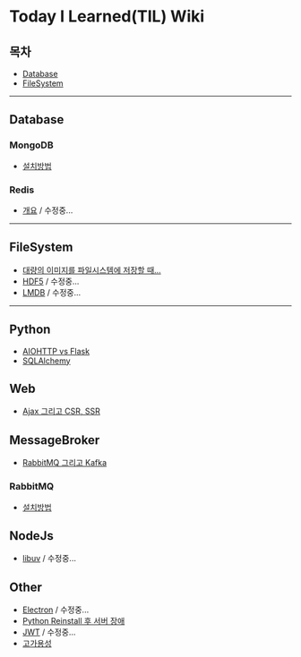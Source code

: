 # Today I Learned(TIL) Wiki

## 목차
- [Database](#database)
- [FileSystem](#filesystem)
---
## Database
### MongoDB
* [설치방법](https://github.com/DevDooly/TIL/tree/main/Database/MongoDB)

### Redis
* [개요](https://github.com/DevDooly/TIL/tree/main/Database/Redis) / 수정중...
---
## FileSystem
* [대량의 이미지를 파일시스템에 저장할 때...
](https://github.com/DevDooly/TIL/blob/main/FileSystem/Editing%20%EB%8C%80%EB%9F%89%EC%9D%98%20%EC%9D%B4%EB%AF%B8%EC%A7%80%EB%A5%BC%20%ED%8C%8C%EC%9D%BC%EC%8B%9C%EC%8A%A4%ED%85%9C%EC%97%90%20%EC%A0%80%EC%9E%A5%ED%95%A0%20%EB%95%8C.md)
* [HDF5](https://github.com/DevDooly/TIL/blob/main/FileSystem/HDF5.md) / 수정중...
* [LMDB](https://github.com/DevDooly/TIL/blob/main/FileSystem/LMDB%20(Sysmas%20Lightning%20Memory-mapped%20Database).md) / 수정중...
---
## Python
* [AIOHTTP vs Flask](https://github.com/DevDooly/TIL/blob/main/python/AIOHTTP%20vs%20Flask.md)
* [SQLAlchemy](https://github.com/DevDooly/TIL/blob/main/python/SQLAlchemy.md)

## Web
* [Ajax 그리고 CSR, SSR](https://github.com/DevDooly/TIL/blob/main/web/Ajax%20%EA%B7%B8%EB%A6%AC%EA%B3%A0%20CSR%2C%20SSR.md)

## MessageBroker
* [RabbitMQ 그리고 Kafka](https://github.com/DevDooly/TIL/blob/main/MessageBroker/RabbitMQ%20%EA%B7%B8%EB%A6%AC%EA%B3%A0%20Kafka.md)

### RabbitMQ
* [설치방법](https://github.com/DevDooly/TIL/blob/main/MessageBroker/RabbitMQ/%EC%84%A4%EC%B9%98.md)

## NodeJs
* [libuv](https://github.com/DevDooly/TIL/blob/main/NodeJs/libuv.md) / 수정중...

## Other
* [Electron](https://github.com/DevDooly/TIL/blob/main/other/Electron.md) / 수정중...
* [Python Reinstall 후 서버 장애
](https://github.com/DevDooly/TIL/blob/main/other/Python%20Reinstall%20%ED%9B%84%20%EC%84%9C%EB%B2%84%20%EC%9E%A5%EC%95%A0.md)
* [JWT](https://github.com/DevDooly/TIL/blob/main/other/JWT.md) / 수정중...
* [고가용성](https://github.com/DevDooly/TIL/blob/main/other/%EA%B3%A0%EA%B0%80%EC%9A%A9%EC%84%B1.md)
